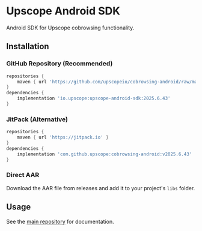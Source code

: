 # Upscope Android SDK

Android SDK for Upscope cobrowsing functionality.

## Installation

### GitHub Repository (Recommended)
```gradle
repositories {
    maven { url 'https://github.com/upscopeio/cobrowsing-android/raw/master/' }
}
dependencies {
    implementation 'io.upscope:upscope-android-sdk:2025.6.43'
}
```

### JitPack (Alternative)
```gradle
repositories {
    maven { url 'https://jitpack.io' }
}
dependencies {
    implementation 'com.github.upscope:cobrowsing-android:v2025.6.43'
}
```

### Direct AAR
Download the AAR file from releases and add it to your project's `libs` folder.

## Usage

See the [main repository](https://github.com/upscopeio/android-sdk) for documentation.
